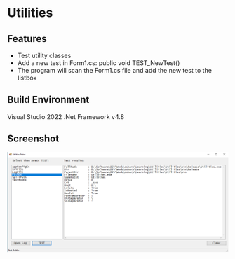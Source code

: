 # Utilities

## Features
* Test utility classes
* Add a new test in Form1.cs: public void TEST_NewTest()
* The program will scan the Form1.cs file and add the new test to the listbox

## Build Environment

Visual Studio 2022
.Net Framework v4.8

## Screenshot

![Screenshot](UtilitiesScreenShot.png)
 
